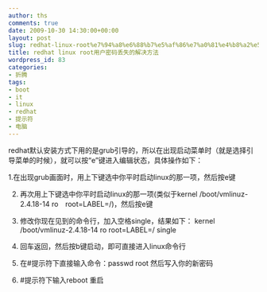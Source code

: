 ```yaml
---
author: ths
comments: true
date: 2009-10-30 14:30:00+00:00
layout: post
slug: redhat-linux-root%e7%94%a8%e6%88%b7%e5%af%86%e7%a0%81%e4%b8%a2%e5%a4%b1%e7%9a%84%e8%a7%a3%e5%86%b3%e6%96%b9%e6%b3%95
title: redhat linux root用户密码丢失的解决方法
wordpress_id: 83
categories:
- 折腾
tags:
- boot
- it
- linux
- redhat
- 提示符
- 电脑
---
```



redhat默认安装方式下用的是grub引导的，所以在出现启动菜单时（就是选择引导菜单的时候），就可以按“e”键进入编辑状态，具体操作如下：





1.在出现grub画面时，用上下键选中你平时启动linux的那一项，然后按e键





2. 再次用上下键选中你平时启动linux的那一项(类似于kernel /boot/vmlinuz-2.4.18-14
ro　root=LABEL=/)，然后按e键





3. 修改你现在见到的命令行，加入空格single，结果如下： kernel /boot/vmlinuz-2.4.18-14
ro root=LABEL=/ single





4. 回车返回，然后按b键启动，即可直接进入linux命令行





5. 在#提示符下直接输入命令：passwd root 然后写入你的新密码





6. #提示符下输入reboot 重启



